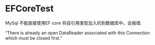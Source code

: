 # EFCoreTest

MySql 不能直接使用EF core 将自引用类型加入的到数据库中，会报错.




“There is already an open DataReader associated with this Connection which must be closed first.”
